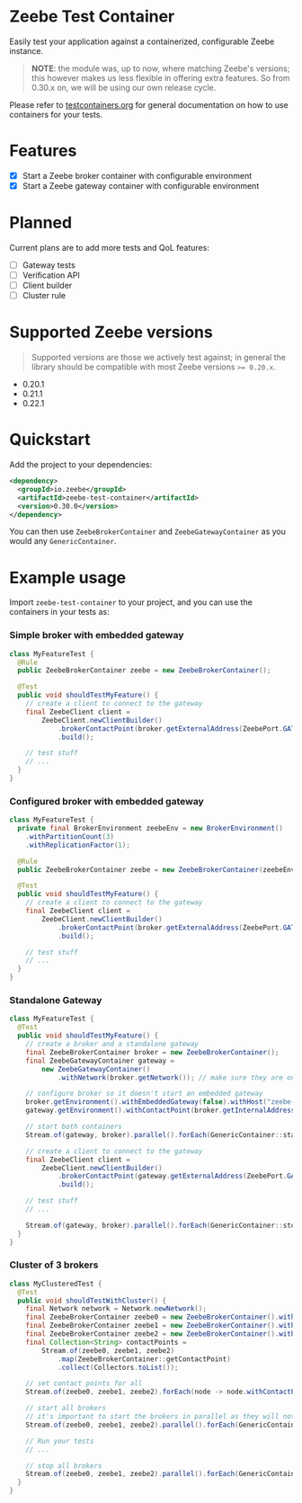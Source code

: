 Zeebe Test Container
====================

Easily test your application against a containerized, configurable Zeebe instance.

> **NOTE**: the module was, up to now, where matching Zeebe's versions; this however makes us less flexible in
offering extra features. So from 0.30.x on, we will be using our own release cycle.

Please refer to [testcontainers.org](https://testcontainers.org) for general documentation on how to
use containers for your tests.

Features
========

- [x] Start a Zeebe broker container with configurable environment
- [x] Start a Zeebe gateway container with configurable environment

Planned
=======

Current plans are to add more tests and QoL features:

- [ ] Gateway tests
- [ ] Verification API
- [ ] Client builder
- [ ] Cluster rule

Supported Zeebe versions
========================

> Supported versions are those we actively test against; in general the library should be
compatible with most Zeebe versions `>= 0.20.x`.

- 0.20.1
- 0.21.1
- 0.22.1

Quickstart
==========

Add the project to your dependencies:

```xml
<dependency>
  <groupId>io.zeebe</groupId>
  <artifactId>zeebe-test-container</artifactId>
  <version>0.30.0</version>
</dependency>
```

You can then use `ZeebeBrokerContainer` and `ZeebeGatewayContainer` as you would any `GenericContainer`.

Example usage
=============

Import `zeebe-test-container` to your project, and you can use the containers in your
tests as:

### Simple broker with embedded gateway
```java
class MyFeatureTest {
  @Rule
  public ZeebeBrokerContainer zeebe = new ZeebeBrokerContainer();

  @Test
  public void shouldTestMyFeature() {
    // create a client to connect to the gateway
    final ZeebeClient client =
        ZeebeClient.newClientBuilder()
            .brokerContactPoint(broker.getExternalAddress(ZeebePort.GATEWAY))
            .build();

    // test stuff
    // ...
  }
}
```

### Configured broker with embedded gateway
```java
class MyFeatureTest {
  private final BrokerEnvironment zeebeEnv = new BrokerEnvironment()
    .withPartitionCount(3)
    .withReplicationFactor(1);

  @Rule
  public ZeebeBrokerContainer zeebe = new ZeebeBrokerContainer(zeebeEnv);

  @Test
  public void shouldTestMyFeature() {
    // create a client to connect to the gateway
    final ZeebeClient client =
        ZeebeClient.newClientBuilder()
            .brokerContactPoint(broker.getExternalAddress(ZeebePort.GATEWAY))
            .build();

    // test stuff
    // ...
  }
}
```

### Standalone Gateway
```java
class MyFeatureTest {
  @Test
  public void shouldTestMyFeature() {
    // create a broker and a standalone gateway
    final ZeebeBrokerContainer broker = new ZeebeBrokerContainer();
    final ZeebeGatewayContainer gateway =
        new ZeebeGatewayContainer()
            .withNetwork(broker.getNetwork()); // make sure they are on the same network

    // configure broker so it doesn't start an embedded gateway
    broker.getEnvironment().withEmbeddedGateway(false).withHost("zeebe-0");
    gateway.getEnvironment().withContactPoint(broker.getInternalAddress(ZeebePort.INTERNAL_API));

    // start both containers
    Stream.of(gateway, broker).parallel().forEach(GenericContainer::start);

    // create a client to connect to the gateway
    final ZeebeClient client =
        ZeebeClient.newClientBuilder()
            .brokerContactPoint(gateway.getExternalAddress(ZeebePort.GATEWAY))
            .build();

    // test stuff
    // ...

    Stream.of(gateway, broker).parallel().forEach(GenericContainer::stop);
  }
}
```

### Cluster of 3 brokers
```java
class MyClusteredTest {
  @Test
  public void shouldTestWithCluster() {
    final Network network = Network.newNetwork();
    final ZeebeBrokerContainer zeebe0 = new ZeebeBrokerContainer().withNetwork(network).withNodeId(0).withHost("zeebe-0");
    final ZeebeBrokerContainer zeebe1 = new ZeebeBrokerContainer().withNetwork(network).withNodeId(1).withHost("zeebe-1");
    final ZeebeBrokerContainer zeebe2 = new ZeebeBrokerContainer().withNetwork(network).withNodeId(2).withHost("zeebe-2");
    final Collection<String> contactPoints =
        Stream.of(zeebe0, zeebe1, zeebe2)
            .map(ZeebeBrokerContainer::getContactPoint)
            .collect(Collectors.toList());

    // set contact points for all
    Stream.of(zeebe0, zeebe1, zeebe2).forEach(node -> node.withContactPoints(contactPoints));

    // start all brokers
    // it's important to start the brokers in parallel as they will not be ready until a Raft is formed
    Stream.of(zeebe0, zeebe1, zeebe2).parallel().forEach(GenericContainer::start);

    // Run your tests
    // ...

    // stop all brokers
    Stream.of(zeebe0, zeebe1, zeebe2).parallel().forEach(GenericContainer::stop);
  }
}
```
